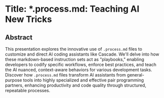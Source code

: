 # Title: *.process.md: Teaching AI New Tricks

## Abstract

This presentation explores the innovative use of `.process.md` files to customize and direct AI coding assistants like Cascade. We'll delve into how these markdown-based instruction sets act as "playbooks," enabling developers to codify specific workflows, enforce best practices, and teach the AI nuanced, context-aware behaviors for various development tasks. Discover how `.process.md` files transform AI assistants from general-purpose tools into highly specialized and effective pair programming partners, enhancing productivity and code quality through structured, repeatable processes.

